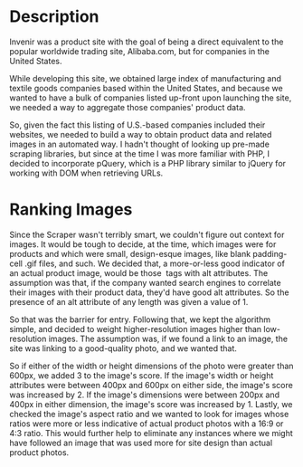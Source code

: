# Description

Invenir was a product site with the goal of being a direct equivalent to the popular worldwide trading site, Alibaba.com, but for companies in the United States. 

While developing this site, we obtained large index of manufacturing and textile goods companies based within the United States, and because we wanted to have a bulk of companies listed up-front upon launching the site, we needed a way to aggregate those companies' product data. 

So, given the fact this listing of U.S.-based companies included their websites, we needed to build a way to obtain product data and related images in an automated way. I hadn't thought of looking up pre-made scraping libraries, but since at the time I was more familiar with PHP, I decided to incorporate pQuery, which is a PHP library similar to jQuery for working with DOM when retrieving URLs. 

# Ranking Images

Since the Scraper wasn't terribly smart, we couldn't figure out context for images. It would be tough to decide, at the time, which images were for products and which were small, design-esque images, like blank padding-cell .gif files, and such. We decided that, a more-or-less good indicator of an actual product image, would be those <img> tags with alt attributes. The assumption was that, if the company wanted search engines to correlate their images with their product data, they'd have good alt attributes. So the presence of an alt attribute of any length was given a value of 1. 

So that was the barrier for entry. Following that, we kept the algorithm simple, and decided to weight higher-resolution images higher than low-resolution images. The assumption was, if we found a link to an image, the site was linking to a good-quality photo, and we wanted that. 

So if either of the width or height dimensions of the photo were greater than 600px, we added 3 to the image's score. If the image's width or height attributes were between 400px and 600px on either side, the image's score was increased by 2. If the image's dimensions were between 200px and 400px in either dimension, the image's score was increased by 1. Lastly, we checked the image's aspect ratio and we wanted to look for images whose ratios were more or less indicative of actual product photos with a 16:9 or 4:3 ratio. This would further help to eliminate any instances where we might have followed an image that was used more for site design than actual product photos. 

